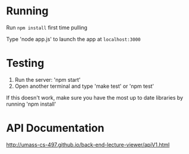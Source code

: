 Running
================
Run `npm install` first time pulling

Type 'node app.js' to launch the app at `localhost:3000`

Testing
==============
1. Run the server: 'npm start'
2. Open another terminal and type 'make test' or 'npm test'

If this doesn't work, make sure you have the most up to date libraries by running 'npm install'

API Documentation
=================
http://umass-cs-497.github.io/back-end-lecture-viewer/apiV1.html
